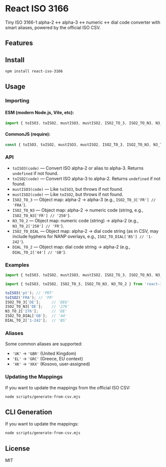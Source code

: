 # React ISO 3166

Tiny ISO 3166-1 alpha-2 ↔ alpha-3 ↔ numeric ↔ dial code converter with smart aliases, powered by the official ISO CSV.

## Features

## Install
```sh
npm install react-iso-3166
```

## Usage

### Importing

#### ESM (modern Node.js, Vite, etc):
```js
import { toISO3, toISO2, mustISO3, mustISO2, ISO2_TO_3, ISO2_TO_N3, N3_TO_2, ISO2_TO_DIAL, DIAL_TO_2 } from 'react-iso-3166';
```

#### CommonJS (require):
```js
const { toISO3, toISO2, mustISO3, mustISO2, ISO2_TO_3, ISO2_TO_N3, N3_TO_2, ISO2_TO_DIAL, DIAL_TO_2 } = require('react-iso-3166');
```

### API

- `toISO3(code)` — Convert ISO alpha-2 or alias to alpha-3. Returns `undefined` if not found.
- `toISO2(code)` — Convert ISO alpha-3 to alpha-2. Returns `undefined` if not found.
- `mustISO3(code)` — Like `toISO3`, but throws if not found.
- `mustISO2(code)` — Like `toISO2`, but throws if not found.
- `ISO2_TO_3` — Object map: alpha-2 → alpha-3 (e.g., `ISO2_TO_3['FR'] // 'FRA'`).
- `ISO2_TO_N3` — Object map: alpha-2 → numeric code (string, e.g., `ISO2_TO_N3['FR'] // '250'`).
- `N3_TO_2` — Object map: numeric code (string) → alpha-2 (e.g., `N3_TO_2['250'] // 'FR'`).
- `ISO2_TO_DIAL` — Object map: alpha-2 → dial code string (as in CSV, may include hyphens for NANP overlays, e.g., `ISO2_TO_DIAL['BS'] // '1-242'`).
- `DIAL_TO_2` — Object map: dial code string → alpha-2 (e.g., `DIAL_TO_2['44'] // 'GB'`).

### Examples

```js
import { toISO3, toISO2, mustISO3, mustISO2, ISO2_TO_3, ISO2_TO_N3, N3_TO_2, ISO2_TO_DIAL, DIAL_TO_2 } from 'react-iso-3166';

import { toISO3, toISO2, ISO2_TO_3, ISO2_TO_N3, N3_TO_2 } from 'react-iso-3166';

toISO3('pt'); // 'PRT'
toISO2('FRA'); // 'FR'
ISO2_TO_3['DE'];     // 'DEU'
ISO2_TO_N3['DE'];    // '276'
N3_TO_2['276'];      // 'DE'
ISO2_TO_DIAL['GB'];  // '44'
DIAL_TO_2['1-242'];  // 'BS'
```

### Aliases

Some common aliases are supported:
- `'UK'` → `'GBR'` (United Kingdom)
- `'EL'` → `'GRC'` (Greece, EU context)
- `'XK'` → `'XKX'` (Kosovo, user-assigned)

### Updating the Mappings
If you want to update the mappings from the official ISO CSV:
```sh
node scripts/generate-from-csv.mjs
```

## CLI Generation
If you want to update the mappings:
```sh
node scripts/generate-from-csv.mjs
```

## License
MIT
